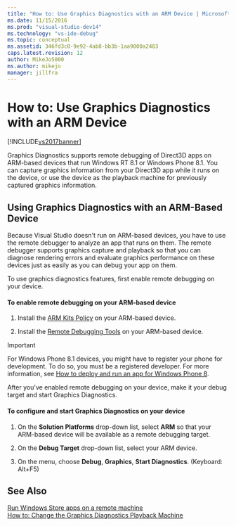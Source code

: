 ```yaml
---
title: "How to: Use Graphics Diagnostics with an ARM Device | Microsoft Docs"
ms.date: 11/15/2016
ms.prod: "visual-studio-dev14"
ms.technology: "vs-ide-debug"
ms.topic: conceptual
ms.assetid: 346fd3c0-9e92-4ab8-bb3b-1aa9000a2483
caps.latest.revision: 12
author: MikeJo5000
ms.author: mikejo
manager: jillfra
---
```

# How to: Use Graphics Diagnostics with an ARM Device
[!INCLUDE[vs2017banner](../includes/vs2017banner.md)]

Graphics Diagnostics supports remote debugging of Direct3D apps on ARM-based devices that run Windows RT 8.1 or Windows Phone 8.1. You can capture graphics information from your Direct3D app while it runs on the device, or use the device as the playback machine for previously captured graphics information.  
  
## Using Graphics Diagnostics with an ARM-Based Device  
 Because Visual Studio doesn't run on ARM-based devices, you have to use the remote debugger to analyze an app that runs on them. The remote debugger supports graphics capture and playback so that you can diagnose rendering errors and evaluate graphics performance on these devices just as easily as you can debug your app on them.  
  
 To use graphics diagnostics features, first enable remote debugging on your device.  
  
#### To enable remote debugging on your ARM-based device  
  
1.  Install the [ARM Kits Policy](http://msdn.microsoft.com/windows/desktop/dn469188) on your ARM-based device.  
  
2.  Install the [Remote Debugging Tools](http://go.microsoft.com/fwlink/?LinkId=393086) on your ARM-based device.  
  
> [!IMPORTANT]
>  For Windows Phone 8.1 devices, you might have to register your phone for development. To do so, you must be a registered developer. For more information, see [How to deploy and run an app for Windows Phone 8](http://msdn.microsoft.com/library/windowsphone/develop/ff402565.aspx).  
  
 After you've enabled remote debugging on your device, make it your debug target and start Graphics Diagnostics.  
  
#### To configure and start Graphics Diagnostics on your device  
  
1.  On the **Solution Platforms** drop-down list, select **ARM** so that your ARM-based device will be available as a remote debugging target.  
  
2.  On the **Debug Target** drop-down list, select your ARM device.  
  
3.  On the menu, choose **Debug**, **Graphics**, **Start Diagnostics**. (Keyboard: Alt+F5)  
  
## See Also  
 [Run Windows Store apps on a remote machine](../debugger/run-windows-store-apps-on-a-remote-machine.md)   
 [How to: Change the Graphics Diagnostics Playback Machine](../debugger/how-to-change-the-graphics-diagnostics-playback-machine.md)
